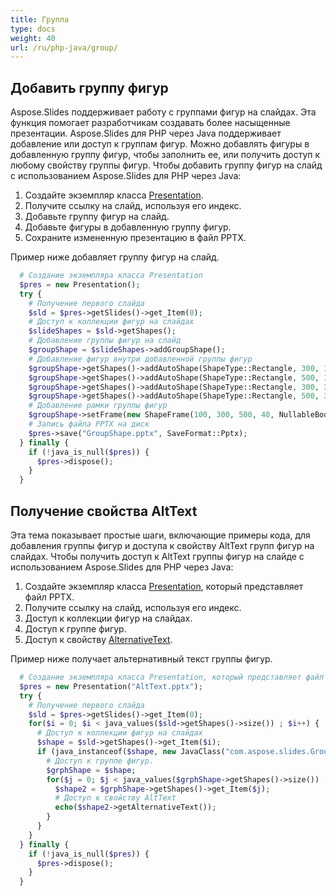 ```yaml
---
title: Группа
type: docs
weight: 40
url: /ru/php-java/group/
---
```


## **Добавить группу фигур**
Aspose.Slides поддерживает работу с группами фигур на слайдах. Эта функция помогает разработчикам создавать более насыщенные презентации. Aspose.Slides для PHP через Java поддерживает добавление или доступ к группам фигур. Можно добавлять фигуры в добавленную группу фигур, чтобы заполнить ее, или получить доступ к любому свойству группы фигур. Чтобы добавить группу фигур на слайд с использованием Aspose.Slides для PHP через Java:

1. Создайте экземпляр класса [Presentation](https://reference.aspose.com/slides/php-java/aspose.slides/Presentation).
1. Получите ссылку на слайд, используя его индекс.
1. Добавьте группу фигур на слайд.
1. Добавьте фигуры в добавленную группу фигур.
1. Сохраните измененную презентацию в файл PPTX.

Пример ниже добавляет группу фигур на слайд.

```php
  # Создание экземпляра класса Presentation
  $pres = new Presentation();
  try {
    # Получение первого слайда
    $sld = $pres->getSlides()->get_Item(0);
    # Доступ к коллекции фигур на слайдах
    $slideShapes = $sld->getShapes();
    # Добавление группы фигур на слайд
    $groupShape = $slideShapes->addGroupShape();
    # Добавление фигур внутри добавленной группы фигур
    $groupShape->getShapes()->addAutoShape(ShapeType::Rectangle, 300, 100, 100, 100);
    $groupShape->getShapes()->addAutoShape(ShapeType::Rectangle, 500, 100, 100, 100);
    $groupShape->getShapes()->addAutoShape(ShapeType::Rectangle, 300, 300, 100, 100);
    $groupShape->getShapes()->addAutoShape(ShapeType::Rectangle, 500, 300, 100, 100);
    # Добавление рамки группы фигур
    $groupShape->setFrame(new ShapeFrame(100, 300, 500, 40, NullableBool::False, NullableBool::False, 0));
    # Запись файла PPTX на диск
    $pres->save("GroupShape.pptx", SaveFormat::Pptx);
  } finally {
    if (!java_is_null($pres)) {
      $pres->dispose();
    }
  }
```

## **Получение свойства AltText**
Эта тема показывает простые шаги, включающие примеры кода, для добавления группы фигур и доступа к свойству AltText групп фигур на слайдах. Чтобы получить доступ к AltText группы фигур на слайде с использованием Aspose.Slides для PHP через Java:

1. Создайте экземпляр класса [Presentation](https://reference.aspose.com/slides/php-java/aspose.slides/Presentation), который представляет файл PPTX.
1. Получите ссылку на слайд, используя его индекс.
1. Доступ к коллекции фигур на слайдах.
1. Доступ к группе фигур.
1. Доступ к свойству [AlternativeText](https://reference.aspose.com/slides/php-java/aspose.slides/IShape#getAlternativeText--).

Пример ниже получает альтернативный текст группы фигур.

```php
  # Создание экземпляра класса Presentation, который представляет файл PPTX
  $pres = new Presentation("AltText.pptx");
  try {
    # Получение первого слайда
    $sld = $pres->getSlides()->get_Item(0);
    for($i = 0; $i < java_values($sld->getShapes()->size()) ; $i++) {
      # Доступ к коллекции фигур на слайдах
      $shape = $sld->getShapes()->get_Item($i);
      if (java_instanceof($shape, new JavaClass("com.aspose.slides.GroupShape"))) {
        # Доступ к группе фигур.
        $grphShape = $shape;
        for($j = 0; $j < java_values($grphShape->getShapes()->size()) ; $j++) {
          $shape2 = $grphShape->getShapes()->get_Item($j);
          # Доступ к свойству AltText
          echo($shape2->getAlternativeText());
        }
      }
    }
  } finally {
    if (!java_is_null($pres)) {
      $pres->dispose();
    }
  }
```